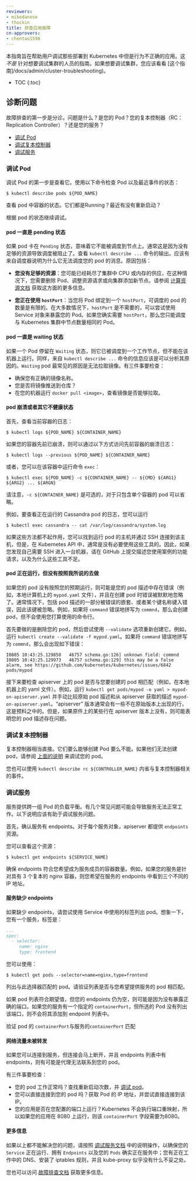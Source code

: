 ```yaml
---
reviewers:
- mikedanese
- thockin
title: 排查应用故障
cn-approvers:
- chentao1596
---
```

<!--
---
reviewers:
- mikedanese
- thockin
title: Troubleshoot Applications
---
-->

<!--
This guide is to help users debug applications that are deployed into Kubernetes and not behaving correctly.
This is *not* a guide for people who want to debug their cluster.  For that you should check out
[this guide](/docs/admin/cluster-troubleshooting).
-->
本指南旨在帮助用户调试那些部署到 Kubernetes 中但是行为不正确的应用。这 *不是* 针对想要调试集群的人员的指南。如果想要调试集群，您应该看看 [这个指南]/docs/admin/cluster-troubleshooting)。

* TOC
{:toc}

<!--
## Diagnosing the problem
-->
## 诊断问题

<!--
The first step in troubleshooting is triage.  What is the problem?  Is it your Pods, your Replication Controller or
your Service?
-->
故障排查的第一步是分诊。问题是什么？是您的 Pod？您的复本控制器（RC：Replication Controller）？还是您的服务？

<!--
   * [Debugging Pods](#debugging-pods)
   * [Debugging Replication Controllers](#debugging-replication-controllers)
   * [Debugging Services](#debugging-services)
-->
   * [调试 Pod](#调试-Pod)
   * [调试复本控制器](#调试复本控制器)
   * [调试服务](#调试服务)

<!--
### Debugging Pods
-->
### 调试 Pod

<!--
The first step in debugging a Pod is taking a look at it.  Check the current state of the Pod and recent events with the following command:
-->
调试 Pod 的第一步是查看它。使用以下命令检查 Pod 以及最近事件的状态：

```shell
$ kubectl describe pods ${POD_NAME}
```

<!--
Look at the state of the containers in the pod.  Are they all `Running`?  Have there been recent restarts?
-->
查看 pod 中容器的状态。它们都是Running？最近有没有重新启动？

<!--
Continue debugging depending on the state of the pods.
-->
根据 pod 的状态继续调试。

<!--
#### My pod stays pending
-->
#### pod 一直是 pending 状态

<!--
If a Pod is stuck in `Pending` it means that it can not be scheduled onto a node.  Generally this is because
there are insufficient resources of one type or another that prevent scheduling.  Look at the output of the
`kubectl describe ...` command above.  There should be messages from the scheduler about why it can not schedule
your pod.  Reasons include:
-->
如果 pod 卡在 `Pending` 状态，意味着它不能被调度到节点上。通常这是因为没有足够的资源导致调度被阻止了。查看 `kubectl describe ...` 命令的输出。应该有来自调度器说明为什么它无法调度您的 pod 的消息。原因包括：

<!--
* **You don't have enough resources**:  You may have exhausted the supply of CPU or Memory in your cluster, in this case
you need to delete Pods, adjust resource requests, or add new nodes to your cluster. See [Compute Resources document](/docs/user-guide/compute-resources/#my-pods-are-pending-with-event-message-failedscheduling) for more information.
-->
* **您没有足够的资源**：您可能已经耗尽了集群中 CPU 或内存的供应，在这种情况下，您需要删除 Pod、调整资源请求或向集群添加新节点。请参阅 [计算资源文档](/docs/user-guide/compute-resources/#my-pods-are-pending-with-event-message-failedscheduling) 获取这方面的更多信息。

<!--
* **You are using `hostPort`**:  When you bind a Pod to a `hostPort` there are a limited number of places that pod can be
scheduled.  In most cases, `hostPort` is unnecessary, try using a Service object to expose your Pod.  If you do require
`hostPort` then you can only schedule as many Pods as there are nodes in your Kubernetes cluster.
-->
* **您正在使用 `hostPort`**：当您将 Pod 绑定到一个 `hostPort`，可调度的 pod 的数量是有限的。在大多数情况下，`hostPort` 是不需要的，可以尝试使用 Service 对象来暴露您的 Pod。如果您确实需要 `hostPort`，那么您只能调度与 Kubernetes 集群中节点数量相同的 Pod。

<!--
#### My pod stays waiting
-->
#### pod 一直是 waiting 状态

<!--
If a Pod is stuck in the `Waiting` state, then it has been scheduled to a worker node, but it can't run on that machine.
Again, the information from `kubectl describe ...` should be informative.  The most common cause of `Waiting` pods is a failure to pull the image.  There are three things to check:
-->
如果一个 Pod 停留在 `Waiting` 状态，则它已被调度到一个工作节点，但不能在该机器上运行。同样，来自 `kubectl describe ...` 命令的信息应该是可以分析其原因的。`Waiting`  pod 最常见的原因是无法拉取镜像。有三件事要检查：

<!--
* Make sure that you have the name of the image correct.
* Have you pushed the image to the repository?
* Run a manual `docker pull <image>` on your machine to see if the image can be pulled.
-->
* 确保您有正确的镜像名称。
* 您是否将镜像推送到仓库？
* 在您的机器运行 `docker pull <image>`，查看镜像是否能够拉取。

<!--
#### My pod is crashing or otherwise unhealthy
-->
#### pod 崩溃或者其它不健康状态

<!--
First, take a look at the logs of
the current container:
-->
首先，查看当前容器的日志：

```shell
$ kubectl logs ${POD_NAME} ${CONTAINER_NAME}
```

<!--
If your container has previously crashed, you can access the previous container's crash log with:
-->
如果您的容器先前已崩溃，则可以通过以下方式访问先前容器的崩溃日志：

```shell
$ kubectl logs --previous ${POD_NAME} ${CONTAINER_NAME}
```

<!--
Alternately, you can run commands inside that container with `exec`:
-->
或者，您可以在该容器中运行命令 `exec`：

```shell
$ kubectl exec ${POD_NAME} -c ${CONTAINER_NAME} -- ${CMD} ${ARG1} ${ARG2} ... ${ARGN}
```

<!--
Note that `-c ${CONTAINER_NAME}` is optional and can be omitted for Pods that only contain a single container.
-->
请注意，`-c ${CONTAINER_NAME}` 是可选的，对于只包含单个容器的 pod 可以省略。

<!--
As an example, to look at the logs from a running Cassandra pod, you might run
-->
例如，要查看正在运行的 Cassandra pod 的日志，您可以运行

```shell
$ kubectl exec cassandra -- cat /var/log/cassandra/system.log
```

<!--
If none of these approaches work, you can find the host machine that the pod is running on and SSH into that host,
but this should generally not be necessary given tools in the Kubernetes API. Therefore, if you find yourself needing to ssh into a machine, please file a
feature request on GitHub describing your use case and why these tools are insufficient.
-->
如果这些方法都不起作用，您可以找到运行 pod 的主机并通过 SSH 连接到该主机，但是，在 Kubernetes API 中，通常是没有必要使用这些工具的。因此，如果您发现自己需要 SSH 进入一台机器，请在 GitHub 上提交描述您使用案例的功能请求，以及为什么这些工具不足。

<!--
#### My pod is running but not doing what I told it to do
-->
#### pod 正在运行，但没有按照我所说的去做

<!--
If your pod is not behaving as you expected, it may be that there was an error in your
pod description (e.g. `mypod.yaml` file on your local machine), and that the error
was silently ignored when you created the pod.  Often a section of the pod description
is nested incorrectly, or a key name is typed incorrectly, and so the key is ignored.
For example, if you misspelled `command` as `commnd` then the pod will be created but
will not use the command line you intended it to use.
-->
如果您的 pod 没有按照您的预期运行，则可能是您的 pod 描述中存在错误（例如，本地计算机上的 `mypod.yaml` 文件），并且在创建 pod 时错误被默默地忽略了。通常情况下，包括 pod 描述的一部分被错误的嵌套、或者某个键名称键入错误，因此该键被忽略。例如，如果将 `command` 错误地拼写为 `commnd`，那么会创建 pod，但不会使用您打算使用的命令行。

<!--
The first thing to do is to delete your pod and try creating it again with the `--validate` option.
For example, run `kubectl create --validate -f mypod.yaml`.
If you misspelled `command` as `commnd` then  will give an error like this:
-->
首先要做的是删除您的 pod，然后尝试使用 `--validate` 选项重新创建它。例如，运行 `kubectl create --validate -f mypod.yaml`。如果将 `command` 错误地拼写为 `commnd`，那么会出现如下错误：

```shell
I0805 10:43:25.129850   46757 schema.go:126] unknown field: commnd
I0805 10:43:25.129973   46757 schema.go:129] this may be a false alarm, see https://github.com/kubernetes/kubernetes/issues/6842
pods/mypod
```

<!-- TODO: Now that #11914 is merged, this advice may need to be updated -->

<!--
The next thing to check is whether the pod on the apiserver
matches the pod you meant to create (e.g. in a yaml file on your local machine).
For example, run `kubectl get pods/mypod -o yaml > mypod-on-apiserver.yaml` and then
manually compare the original pod description, `mypod.yaml` with the one you got
back from apiserver, `mypod-on-apiserver.yaml`.  There will typically be some
lines on the "apiserver" version that are not on the original version.  This is
expected.  However, if there are lines on the original that are not on the apiserver
version, then this may indicate a problem with your pod spec.
-->
接下来要检查 apiserver 上的 pod 是否与您要创建的 pod 相匹配（例如，在本地机器上的 yaml 文件）。例如，运行 `kubectl get pods/mypod -o yaml > mypod-on-apiserver.yaml` 并手动比较原始 pod 描述和从 apiserver 获取的描述 `mypod-on-apiserver.yaml`。“apiserver” 版本通常会有一些不在原始版本上出现的行，这是预料之中的。但是，如果原件上的某些行在 apiserver 版本上没有，则可能表明您的 pod 描述存在问题。

<!--
### Debugging Replication Controllers
-->
### 调试复本控制器

<!--
Replication controllers are fairly straightforward.  They can either create Pods or they can't.  If they can't
create pods, then please refer to the [instructions above](#debugging-pods) to debug your pods.
-->
复本控制器相当直接。它们要么能够创建 Pod 要么不能。如果他们无法创建 pod，请参阅 [上面的说明](#调试-Pod) 来调试您的 pod。

<!--
You can also use `kubectl describe rc ${CONTROLLER_NAME}` to introspect events related to the replication
controller.
-->
您也可以使用 `kubectl describe rc ${CONTROLLER_NAME}` 内省与复本控制器相关的事件。

<!--
### Debugging Services
-->
### 调试服务

<!--
Services provide load balancing across a set of pods.  There are several common problems that can make Services
not work properly.  The following instructions should help debug Service problems.
-->
服务提供跨一组 Pod 的负载平衡。有几个常见问题可能会导致服务无法正常工作。以下说明应该有助于调试服务问题。

<!--
First, verify that there are endpoints for the service. For every Service object, the apiserver makes an `endpoints` resource available.
-->
首先，确认服务有 endpoints。对于每个服务对象，apiserver 都提供 `endpoints` 资源。

<!--
You can view this resource with:
-->
您可以查看这个资源：

```shell
$ kubectl get endpoints ${SERVICE_NAME}
```

<!--
Make sure that the endpoints match up with the number of containers that you expect to be a member of your service.
For example, if your Service is for an nginx container with 3 replicas, you would expect to see three different
IP addresses in the Service's endpoints.
-->
确保 endpoints 符合您希望成为服务成员的容器数量。例如，如果您的服务是针对具有 3 个复本的 nginx 容器，则您希望在服务的 endpoints 中看到三个不同的 IP 地址。

<!--
#### My service is missing endpoints
-->
#### 服务缺少 endpoints

<!--
If you are missing endpoints, try listing pods using the labels that Service uses.  Imagine that you have
a Service where the labels are:
-->
如果缺少 endpoints，请尝试使用 Service 中使用的标签列出 pod。想象一下，您有一个服务，标签是：

```yaml
...
spec:
  - selector:
     name: nginx
     type: frontend
```

<!--
You can use:
-->
您可以使用：

```shell
$ kubectl get pods --selector=name=nginx,type=frontend
```

<!--
to list pods that match this selector.  Verify that the list matches the Pods that you expect to provide your Service.
-->
列出与此选择器匹配的 pod。请验证列表是否与您希望提供服务的 pod 相匹配。

<!--
If the list of pods matches expectations, but your endpoints are still empty, it's possible that you don't
have the right ports exposed.  If your service has a `containerPort` specified, but the Pods that are
selected don't have that port listed, then they won't be added to the endpoints list.
-->
如果 pod 列表符合期望值，但您的 endpoints 仍为空，则可能是因为没有暴露正确的端口。如果您的服务有一个指定的 `containerPort`，但所选的 Pod 没有列出该端口，则不会将其添加到 endpoint 列表中。

<!--
Verify that the pod's `containerPort` matches up with the Service's `containerPort`
-->
验证 pod 的 `containerPort`与服务的`containerPort` 匹配

<!--
#### Network traffic is not forwarded
-->
#### 网络流量未被转发

<!--
If you can connect to the service, but the connection is immediately dropped, and there are endpoints
in the endpoints list, it's likely that the proxy can't contact your pods.
-->
如果您可以连接到服务，但连接会马上断开，并且 endpoints 列表中有 endpoints，则有可能是代理无法联系到您的 pod。

<!--
There are three things to
check:
-->
有三件事要检查：

<!--
   * Are your pods working correctly?  Look for restart count, and [debug pods](#debugging-pods).
   * Can you connect to your pods directly?  Get the IP address for the Pod, and try to connect directly to that IP.
   * Is your application serving on the port that you configured?  Kubernetes doesn't do port remapping, so if your application serves on 8080, the `containerPort` field needs to be 8080.
-->
   * 您的 pod 工作正常吗？查找重新启动次数，并 [调试 pod](#调试-Pod)。
   * 您可以直接连接到您的 pod 吗？获取 Pod 的 IP 地址，并尝试直接连接到该 IP。
   * 您的应用是否在您配置的端口上运行？Kubernetes 不会执行端口重映射，所以如果您的应用在 8080 上运行，则该 `containerPort` 字段需要为8080。

<!--
#### More information
-->
#### 更多信息

<!--
If none of the above solves your problem, follow the instructions in [Debugging Service document](/docs/user-guide/debugging-services) to make sure that your `Service` is running, has `Endpoints`, and your `Pods` are actually serving; you have DNS working, iptables rules installed, and kube-proxy does not seem to be misbehaving.
-->
如果以上都不能解决您的问题，请按照 [调试服务文档](/docs/user-guide/debugging-services) 中的说明操作，以确保您的 `Service` 正在运行、拥有 `Endpoints` 以及您的 `Pods`  确实正在服务中；您有正在工作中的 DNS、安装了 iptables 规则，并且 kube-proxy 似乎没有什么不妥之处。

<!--
You may also visit [troubleshooting document](/docs/troubleshooting/) for more information.
-->
您也可以访问 [故障排查文档](/docs/troubleshooting/) 获取更多信息。

